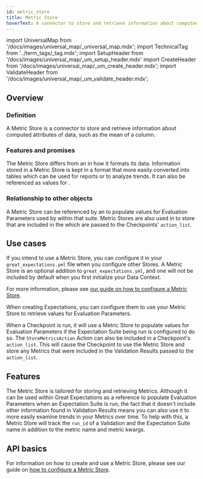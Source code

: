 ```yaml
---
id: metric_store
title: Metric Store
hoverText: A connector to store and retrieve information about computed attributes of data, such as the mean of a column.
---
```


import UniversalMap from '/docs/images/universal_map/_universal_map.mdx';
import TechnicalTag from '../term_tags/_tag.mdx';
import SetupHeader from '/docs/images/universal_map/_um_setup_header.mdx'
import CreateHeader from '/docs/images/universal_map/_um_create_header.mdx';
import ValidateHeader from '/docs/images/universal_map/_um_validate_header.mdx';


<UniversalMap setup='active' connect='active' create='active' validate='active'/> 

## Overview

### Definition

A Metric Store is a connector to store and retrieve information about computed attributes of data, such as the mean of a column.

### Features and promises

The Metric Store differs from an <TechnicalTag relative="../" tag="evaluation_parameter_store" text="Evaluation Parameter Store" /> in how it formats its data.  Information stored in a Metric Store is kept in a format that more easily converted into tables which can be used for reports or to analyze trends.  It can also be referenced as values for <TechnicalTag relative="../" tag="evaluation_parameter" text="Evaluation Parameters" />.  

### Relationship to other objects

A Metric Store can be referenced by an <TechnicalTag relative="../" tag="expectation_suite" text="Expectation Suite" /> to populate values for Evaluation Parameters used by <TechnicalTag relative="../" tag="expectation" text="Expectations" /> within that suite.  Metric Stores are also used in <TechnicalTag relative="../" tag="checkpoint" text="Checkpoints" /> to store <TechnicalTag relative="../" tag="metric" text="Metrics" /> that are included in the <TechnicalTag relative="../" tag="validation_result" text="Validation Results" /> which are passed to the Checkpoints' `action_list`.

## Use cases

<SetupHeader/>

If you intend to use a Metric Store, you can configure it in your `great_expectations.yml` file when you configure other Stores.  A Metric Store is an optional addition to `great_expectations.yml`, and one will not be included by default when you first initialize your Data Context.

For more information, please see [our guide on how to configure a Metric Store](../guides/setup/configuring_metadata_stores/how_to_configure_a_metricsstore.md).


<CreateHeader/>

When creating Expectations, you can configure them to use your Metric Store to retrieve values for Evaluation Parameters.

<ValidateHeader/>

When a Checkpoint is run, it will use a Metric Store to populate values for Evaluation Parameters if the Expectation Suite being run is configured to do so.  The `StoreMetricsAction` Action can also be included in a Checkpoint's `action_list`.  This will cause the Checkpoint to use the Metric Store and store any Metrics that were included in the Validation Results passed to the `action_list`.

## Features

The Metric Store is tailored for storing and retrieving Metrics.  Although it can be used within Great Expectations as a reference to populate Evaluation Parameters when an Expectation Suite is run, the fact that it doesn't include other information found in Validation Results means you can also use it to more easily examine trends in your Metrics over time.  To help with this, a Metric Store will track the `run_id` of a Validation and the Expectation Suite name in addition to the metric name and metric kwargs.

## API basics

For information on how to create and use a Metric Store, please see our guide on [how to configure a Metric Store](../guides/setup/configuring_metadata_stores/how_to_configure_a_metricsstore.md).


